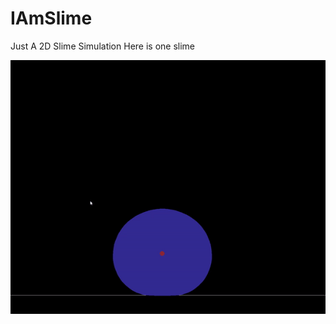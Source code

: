 # IAmSlime
Just A 2D Slime Simulation
Here is one slime

![](https://github.com/LesageAdrien/IAmSlime/blob/main/Un_Slime.gif)
